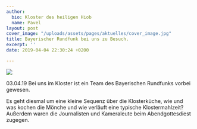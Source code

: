 ```yaml
---
author:
  bio: Kloster des heiligen Hiob
  name: Pavel
layout: post
cover_image: "/uploads/assets/pages/aktuelles/cover_image.jpg"
title: Bayerischer Rundfunk bei uns zu Besuch.
excerpt: ''
date: 2019-04-04 22:30:24 +0200

---
```

![](https://res.cloudinary.com/hiobmon/image/upload/v1554409793/media/2019/WhatsApp%20Image%202019-04-04%20at%2016.03.14.jpg)

03\.04.19 Bei uns im Kloster ist ein Team des Bayerischen Rundfunks vorbei gewesen.

Es geht diesmal um eine kleine Sequenz über die Klosterküche, wie und was kochen die Mönche und wie verläuft eine typische Klostermahlzeit? Außerdem waren die Journalisten und Kameraleute beim Abendgottesdiest zugegen.